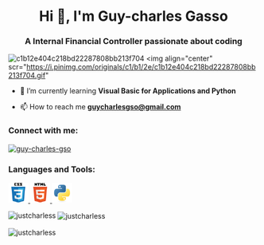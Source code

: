 <h1 align="center">Hi 👋, I'm Guy-charles Gasso</h1>
<h3 align="center">A Internal Financial Controller passionate about coding</h3>

![c1b12e404c218bd22287808bb213f704](https://github.com/JustCharless/JustCharless/assets/120428561/8031383d-ca75-4e79-abef-3f9cdc5ca37e)
<img align="center" scr="https://i.pinimg.com/originals/c1/b1/2e/c1b12e404c218bd22287808bb213f704.gif"

- 🌱 I’m currently learning **Visual Basic for Applications and Python**

- 📫 How to reach me **guycharlesgso@gmail.com**

<h3 align="left">Connect with me:</h3>
<p align="left">
<a href="https://linkedin.com/in/guy-charles-gso" target="blank"><img align="center" src="https://raw.githubusercontent.com/rahuldkjain/github-profile-readme-generator/master/src/images/icons/Social/linked-in-alt.svg" alt="guy-charles-gso" height="30" width="40" /></a>
</p>

<h3 align="left">Languages and Tools:</h3>
<p align="left"> <a href="https://www.w3schools.com/css/" target="_blank" rel="noreferrer"> <img src="https://raw.githubusercontent.com/devicons/devicon/master/icons/css3/css3-original-wordmark.svg" alt="css3" width="40" height="40"/> </a> <a href="https://www.w3.org/html/" target="_blank" rel="noreferrer"> <img src="https://raw.githubusercontent.com/devicons/devicon/master/icons/html5/html5-original-wordmark.svg" alt="html5" width="40" height="40"/> </a> <a href="https://www.python.org" target="_blank" rel="noreferrer"> <img src="https://raw.githubusercontent.com/devicons/devicon/master/icons/python/python-original.svg" alt="python" width="40" height="40"/> </a> </p>

<p><img align="left" src="https://github-readme-stats.vercel.app/api/top-langs?username=justcharless&show_icons=true&locale=en&layout=compact" alt="justcharless" /></p>

<p>&nbsp;<img align="center" src="https://github-readme-stats.vercel.app/api?username=justcharless&show_icons=true&locale=en" alt="justcharless" /></p>

<p><img align="center" src="https://github-readme-streak-stats.herokuapp.com/?user=justcharless&" alt="justcharless" /></p>
